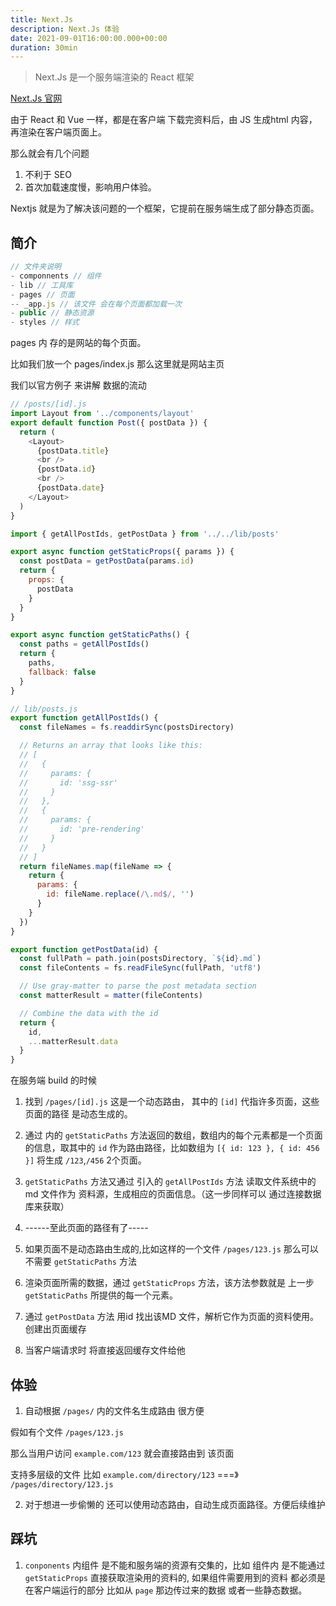 ```yaml
---
title: Next.Js
description: Next.Js 体验
date: 2021-09-01T16:00:00.000+00:00
duration: 30min
---
```


> Next.Js 是一个服务端渲染的 React 框架

[Next.Js 官网](https://nextjs.org/)

由于 React 和 Vue 一样，都是在客户端 下载完资料后，由 JS 生成html 内容，再渲染在客户端页面上。

那么就会有几个问题
1. 不利于 SEO
2. 首次加载速度慢，影响用户体验。

Nextjs 就是为了解决该问题的一个框架，它提前在服务端生成了部分静态页面。

## 简介
```javascript
// 文件夹说明
- componnents // 组件
- lib // 工具库
- pages // 页面
-- _app.js // 该文件 会在每个页面都加载一次
- public // 静态资源
- styles // 样式
```
pages 内 存的是网站的每个页面。

比如我们放一个 pages/index.js 那么这里就是网站主页

我们以官方例子 来讲解 数据的流动

```javascript
// /posts/[id].js
import Layout from '../components/layout'
export default function Post({ postData }) {
  return (
    <Layout>
      {postData.title}
      <br />
      {postData.id}
      <br />
      {postData.date}
    </Layout>
  )
}

import { getAllPostIds, getPostData } from '../../lib/posts'

export async function getStaticProps({ params }) {
  const postData = getPostData(params.id)
  return {
    props: {
      postData
    }
  }
}

export async function getStaticPaths() {
  const paths = getAllPostIds()
  return {
    paths,
    fallback: false
  }
}
```


```javascript
// lib/posts.js
export function getAllPostIds() {
  const fileNames = fs.readdirSync(postsDirectory)

  // Returns an array that looks like this:
  // [
  //   {
  //     params: {
  //       id: 'ssg-ssr'
  //     }
  //   },
  //   {
  //     params: {
  //       id: 'pre-rendering'
  //     }
  //   }
  // ]
  return fileNames.map(fileName => {
    return {
      params: {
        id: fileName.replace(/\.md$/, '')
      }
    }
  })
}

export function getPostData(id) {
  const fullPath = path.join(postsDirectory, `${id}.md`)
  const fileContents = fs.readFileSync(fullPath, 'utf8')

  // Use gray-matter to parse the post metadata section
  const matterResult = matter(fileContents)

  // Combine the data with the id
  return {
    id,
    ...matterResult.data
  }
}
```

在服务端 build 的时候
1. 找到 ```/pages/[id].js``` 这是一个动态路由， 其中的 ```[id]``` 代指许多页面，这些页面的路径 是动态生成的。
2. 通过 内的 ```getStaticPaths``` 方法返回的数组，数组内的每个元素都是一个页面的信息，取其中的 ```id``` 作为路由路径，比如数组为 ```[{ id: 123 }, { id: 456 }]``` 将生成 ```/123```,```/456``` 2个页面。
3. ```getStaticPaths``` 方法又通过 引入的 ```getAllPostIds``` 方法 读取文件系统中的 md 文件作为 资料源，生成相应的页面信息。（这一步同样可以 通过连接数据库来获取）

4. ------至此页面的路径有了-----

5. 如果页面不是动态路由生成的,比如这样的一个文件 ```/pages/123.js``` 那么可以不需要 ```getStaticPaths``` 方法

6. 渲染页面所需的数据，通过 ```getStaticProps``` 方法，该方法参数就是 上一步 ```getStaticPaths``` 所提供的每一个元素。

7. 通过 ```getPostData``` 方法 用id 找出该MD 文件，解析它作为页面的资料使用。创建出页面缓存

8. 当客户端请求时 将直接返回缓存文件给他






## 体验
1. 自动根据 ```/pages/``` 内的文件名生成路由 很方便

假如有个文件 ```/pages/123.js```

那么当用户访问 ```example.com/123``` 就会直接路由到 该页面

支持多层级的文件 比如 ```example.com/directory/123```   ===》 ```/pages/directory/123.js```

2. 对于想进一步偷懒的 还可以使用动态路由，自动生成页面路径。方便后续维护

## 踩坑

1. ```conponents``` 内组件 是不能和服务端的资源有交集的，比如 组件内 是不能通过 ```getStaticProps``` 直接获取渲染用的资料的, 如果组件需要用到的资料 都必须是在客户端运行的部分 比如从 ```page``` 那边传过来的数据 或者一些静态数据。
